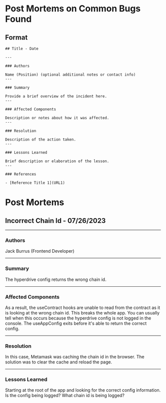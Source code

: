 # Post Mortems on Common Bugs Found

## Format

    ## Title - Date

    ---

    ### Authors

    Name (Position) (optional additional notes or contact info)
    ---

    ### Summary

    Provide a brief overview of the incident here.
    ---

    ### Affected Components

    Description or notes about how it was affected.
    ---

    ### Resolution

    Description of the action taken.
    ---

    ### Lessons Learned

    Brief description or elaboration of the lesson.
    ---

    ### References

    - [Reference Title 1](URL1)





# Post Mortems

## Incorrect Chain Id - 07/26/2023

---

### Authors
Jack Burrus (Frontend Developer)

---

### Summary

The hyperdrive config returns the wrong chain id.

---

### Affected Components

As a result, the useContract hooks are unable to read from the contract as it is looking at the wrong chain id. This breaks the whole app. You can usually tell when this occurs because the hyperdrive config is not logged in the console. The useAppConfig exits before it's able to return the correct config.

---

### Resolution

In this case, Metamask was caching the chain id in the browser. The solution was to clear the cache and reload the page.


---

### Lessons Learned

Starting at the root of the app and looking for the correct config information. Is the config being logged? What chain id is being logged?
